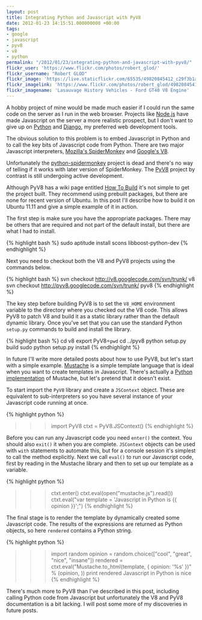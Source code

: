 ```yaml
---
layout: post
title: Integrating Python and Javascript with PyV8
date: 2012-01-23 14:15:51.000000000 +00:00
tags:
- google
- javascript
- pyv8
- v8
- python
permalink: "/2012/01/23/integrating-python-and-javascript-with-pyv8/"
flickr_user: 'https://www.flickr.com/photos/robert_glod/'
flickr_username: "Robert GLOD"
flickr_image: 'https://live.staticflickr.com/65535/49820845412_c29f3b1a1a_w.jpg'
flickr_imagelink: 'https://www.flickr.com/photos/robert_glod/49820845412/'
flickr_imagename: 'Lasauvage History Vehicles - Ford GT40 V8 Engine'
---
```

A hobby project of mine would be made much easier if I could run the same code on the server as I run in the
web browser. Projects like [Node.js](http://nodejs.org/) have made Javascript on the server a more
realistic prospect, but I don't want to give up on [Python](http://www.python.org/) and <a
href="http://www.djangoproject.com/">Django</a>, my preferred web development tools.

The obvious solution to this problem is to embed Javascript in Python and to call the key bits of Javascript
code from Python. There are two major Javascript interpreters, <a
href="https://developer.mozilla.org/en/SpiderMonkey">Mozilla's SpiderMonkey</a> and <a
href="http://code.google.com/p/v8/">Google's V8</a>.

Unfortunately the [python-spidermonkey](http://code.google.com/p/python-spidermonkey/) project is
dead and there's no way of telling if it works with later version of SpiderMonkey. The <a
href="http://code.google.com/p/pyv8/updates/list">PyV8</a> project by contrast is still undergoing active
development.

Although PyV8 has a wiki page entitled [How To
Build](http://code.google.com/p/pyv8/wiki/HowToBuild) it's not simple to get the project built. They recommend using prebuilt packages, but there are none
for recent version of Ubuntu. In this post I'll describe how to build it on Ubuntu 11.11 and give a simple
example of it in action.

The first step is make sure you have the appropriate packages. There may be others that are required and not
part of the default install, but there are what I had to install.

{% highlight bash %}
sudo aptitude install scons libboost-python-dev
{% endhighlight %}

Next you need to checkout both the V8 and PyV8 projects using the commands below.

{% highlight bash %}
svn checkout http://v8.googlecode.com/svn/trunk/ v8
svn checkout http://pyv8.googlecode.com/svn/trunk/ pyv8
{% endhighlight %}

The key step before building PyV8 is to set the `V8_HOME` environment variable to the directory where
you checked out the V8 code. This allows PyV8 to patch V8 and build it as a static library rather than the
default dynamic library. Once you've set that you can use the standard Python `setup.py` commands to
build and install the library.

{% highlight bash %}
cd v8
export PyV8=`pwd`
cd ../pyv8
python setup.py build
sudo python setup.py install
{% endhighlight %}

In future I'll write more detailed posts about how to use PyV8, but let's start with a simple example. <a
href="http://mustache.github.com/">Mustache</a> is a simple template language that is ideal when you want to
create templates in Javascript. There's actually a [Python
implementation](https://github.com/defunkt/pystache) of Mustache, but let's pretend that it doesn't exist.

To start import the `PyV8` library and create a `JSContext` object. These are equivalent to
sub-interpreters so you have several instance of your Javascript code running at once.

{% highlight python %}
>>> import PyV8
>>> ctxt = PyV8.JSContext()
{% endhighlight %}

Before you can run any Javascript code you need `enter()` the context. You should also `exit()`
it when you are complete. `JSContext` objects can be used with `with` statements to automate
this, but for a console session it's simplest to call the method explicitly. Next we call `eval()` to
run our Javascript code, first by reading in the Mustache library and then to set up our template as a
variable.

{% highlight python %}
>>> ctxt.enter()
>>> ctxt.eval(open("mustache.js").read())
>>> ctxt.eval("var template = 'Javascript in Python is {{ opinion }}';")
{% endhighlight %}

The final stage is to render the template by dynamically created some Javascript code. The results of the
expressions are returned as Python objects, so here `rendered` contains a Python string.

{% highlight python %}
>>> import random
>>> opinion = random.choice(["cool", "great", "nice", "insane"])
>>> rendered = ctxt.eval("Mustache.to_html(template, { opinion: '%s' })" % (opinion, ))
>>> print rendered
Javascript in Python is nice
{% endhighlight %}

There's much more to PyV8 than I've described in this post, including calling Python code from Javascript but
unfortunately the V8 and PyV8 documentation is a bit lacking. I will post some more of my discoveries in
future posts.
